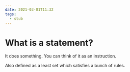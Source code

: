 ```yaml
---
date: 2021-03-01T11:32
tags: 
  - stub
---
```


# What is a statement?

It does something. You can think of it as an instruction.

Also defined as a least set which satisfies a bunch of rules.
